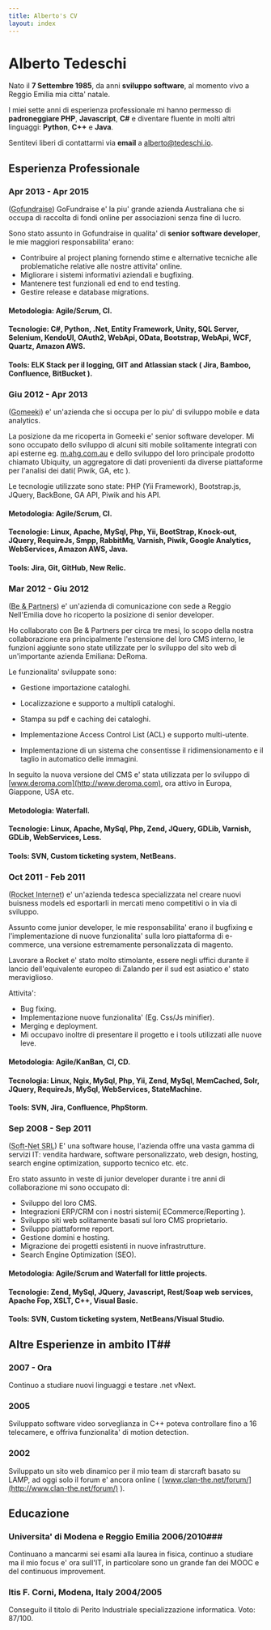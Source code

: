 ```yaml
---
title: Alberto's CV
layout: index
---
```

# Alberto Tedeschi #
Nato il **7 Settembre 1985**, da anni **sviluppo software**, al momento vivo a Reggio Emilia mia citta' natale.

I miei sette anni di esperienza professionale mi hanno permesso di **padroneggiare PHP**, **Javascript**, **C#** e diventare fluente in molti altri linguaggi: **Python**, **C++** e **Java**.

Sentitevi liberi di contattarmi via **email** a [alberto@tedeschi.io](mailto:alberto@tedeschi.io).

## Esperienza Professionale ##

### Apr 2013 - Apr 2015 ###
(<abbr title="Gofundraise, Sydney, Australia">Gofundraise</abbr>) 
GoFundraise e' la piu' grande azienda Australiana che si occupa di raccolta di fondi online per associazioni senza fine di lucro.

Sono stato assunto in Gofundraise in qualita' di **senior software developer**, le mie maggiori responsabilita' erano:

* Contribuire al project planing fornendo stime e alternative tecniche alle problematiche relative alle nostre attivita' online.
* Migliorare i sistemi informativi aziendali e bugfixing.
* Mantenere test funzionali ed end to end testing.
* Gestire release e database migrations.


#### Metodologia: Agile/Scrum, CI.

#### Tecnologie: C#, Python, .Net, Entity Framework, Unity, SQL Server, Selenium, KendoUI, OAuth2, WebApi, OData, Bootstrap, WebApi, WCF, Quartz, Amazon AWS.

#### Tools: ELK Stack per il logging, GIT and Atlassian stack ( Jira, Bamboo, Confluence, BitBucket ).


### Giu 2012 - Apr 2013 ###
(<abbr title="Gomeeki, Sydney, Australia">Gomeeki</abbr>) e' un'azienda che si occupa per lo piu' di sviluppo mobile e data analytics.

La posizione da me ricoperta in Gomeeki e' senior software developer.
Mi sono occupato dello sviluppo di alcuni siti mobile solitamente integrati con api esterne eg. [m.ahg.com.au](http://m.ahg.com.au) e dello sviluppo del loro principale prodotto chiamato Ubiquity, un aggregatore di dati provenienti da diverse piattaforme per l'analisi dei dati( Piwik, GA, etc ). 

Le tecnologie utilizzate sono state: PHP (Yii Framework), Bootstrap.js, JQuery, BackBone, GA API, Piwik and his API. 

#### Metodologia: Agile/Scrum, CI.

#### Tecnologie: Linux, Apache, MySql, Php, Yii, BootStrap, Knock-out, JQuery, RequireJs, Smpp, RabbitMq, Varnish, Piwik, Google Analytics, WebServices, Amazon AWS, Java.

#### Tools: Jira, Git, GitHub, New Relic.


### Mar 2012 - Giu 2012  ###
(<abbr title="Be &amp; Partners, Reggio Emilia, Italy">Be &amp; Partners</abbr>) 
 e' un'azienda di comunicazione con sede a Reggio Nell'Emilia dove ho ricoperto la posizione di senior developer.

Ho collaborato con Be &amp; Partners per circa tre mesi, lo scopo della nostra collaborazione era principalmente l'estensione del loro CMS interno, le funzioni aggiunte sono state utilizzate per lo sviluppo del sito web di un'importante azienda Emiliana: DeRoma.

Le funzionalita' sviluppate sono:

* Gestione importazione cataloghi. 

* Localizzazione e supporto a multipli cataloghi. 

* Stampa su pdf e caching dei cataloghi. 

* Implementazione Access Control List (ACL) e supporto multi-utente.

* Implementazione di un sistema che consentisse il ridimensionamento e il taglio in automatico delle immagini.

In seguito la nuova versione del CMS e' stata utilizzata per lo sviluppo di [www.deroma.com](http://www.deroma.com), ora attivo in Europa, Giappone, USA etc.

#### Metodologia: Waterfall.

#### Tecnologie: Linux, Apache, MySql, Php, Zend, JQuery, GDLib, Varnish, GDLib, WebServices, Less.

#### Tools: SVN, Custom ticketing system, NetBeans.


### Oct 2011 - Feb 2011 ###
(<abbr title="Rocket Internet Gmbh, Sydney, Australia">Rocket Internet</abbr>) e' un'azienda tedesca specializzata nel creare nuovi buisness models ed esportarli in mercati meno competitivi o in via di sviluppo.

Assunto come junior developer, le mie responsabilita' erano il bugfixing e l'implementazione di nuove funzionalita' sulla loro piattaforma di e-commerce, una versione estremamente personalizzata di magento.

Lavorare a Rocket e' stato molto stimolante, essere negli uffici durante il lancio dell'equivalente europeo di Zalando per il sud est asiatico e' stato meraviglioso.

Attivita': 

* Bug fixing.
* Implementazione nuove funzionalita' (Eg. Css/Js minifier). 
* Merging e deployment.
* Mi occupavo inoltre di presentare il progetto e i tools utilizzati alle nuove leve.

#### Metodologia: Agile/KanBan, CI, CD.

#### Tecnologia: Linux, Ngix, MySql, Php, Yii, Zend, MySql, MemCached, Solr, JQuery, RequireJs, MySql, WebServices, StateMachine.

#### Tools: SVN, Jira, Confluence, PhpStorm.


### Sep 2008 - Sep 2011 ###
(<abbr title="Soft-Net SRL, Sassuolo, Italy">Soft-Net SRL</abbr>) 
E' una software house, l'azienda offre una vasta gamma di servizi IT: vendita hardware, software personalizzato, web design, hosting, search engine optimization, supporto tecnico etc. etc.

Ero stato assunto in veste di junior developer durante i tre anni di collaborazione mi sono occupato di:

* Sviluppo del loro CMS.
* Integrazioni ERP/CRM con i nostri sistemi( ECommerce/Reporting ).
* Sviluppo siti web solitamente basati sul loro CMS proprietario.
* Sviluppo piattaforme report.
* Gestione domini e hosting.
* Migrazione dei progetti esistenti in nuove infrastrutture.
* Search Engine Optimization (SEO).

#### Metodologia: Agile/Scrum and Waterfall for little projects.

#### Tecnologie: Zend, MySql, JQuery, Javascript, Rest/Soap web services, Apache Fop, XSLT, C++, Visual Basic.

#### Tools: SVN, Custom ticketing system, NetBeans/Visual Studio.

## Altre Esperienze in ambito IT##

### 2007 - Ora ###
Continuo a studiare nuovi linguaggi e testare .net vNext.


### 2005 ###
Sviluppato software video sorveglianza in C++ poteva controllare fino a 16 telecamere, e offriva funzionalita' di motion detection.

### 2002 ###
Sviluppato un sito web dinamico per il mio team di starcraft basato su LAMP, ad oggi solo il forum e' ancora online ( [www.clan-the.net/forum/](http://www.clan-the.net/forum/) ).

## Educazione ##

### Universita' di Modena e Reggio Emilia 2006/2010###

Continuano a mancarmi sei esami alla laurea in fisica, continuo a studiare ma il mio focus e' ora sull'IT, in particolare sono un grande fan dei MOOC e del continuous improvement.

### Itis F. Corni, Modena, Italy 2004/2005 

Conseguito il titolo di Perito Industriale specializzazione informatica. Voto: 87/100.

